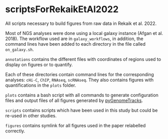 # scriptsForRekaikEtAl2022

All scripts necessary to build figures from raw data in Rekaik et al. 2022.

Most of NGS analyses were done using a local galaxy instance (Afgan et al. 2018). The workflow used are in `galaxy_workflows`, in addition, the command lines have been added to each directory in the file called `on_galaxy.sh`.

`annotations` contains the different files with coordinates of regions used to display on figures or to quantify.

Each of these directories contain command lines for the corresponding analyses: `cHi-C`, `ChIP`, `RNAseq`, `scRNAseq`. They also contains figures with quantifications in the `plots` folder.

`plots` contains a bash script with all commands to generate configuration files and output files of all figures generated by [pyGenomeTracks](https://github.com/deeptools/pyGenomeTracks).

`scripts` contains scripts which have been used in this study but could be re-used in other studies.

`figures` contains symlink for all figures used in the paper relabelled correctly.
